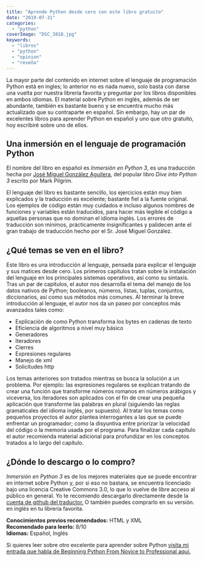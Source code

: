 ```yaml
---
title: "Aprende Python desde cero con este libro gratuito"
date: "2019-07-31"
categories: 
  - "python"
coverImage: "DSC_3818.jpg"
keywords:
  - "libros"
  - "python"
  - "opinion"
  - "reseña"
---
```


La mayor parte del contenido en internet sobre el lenguaje de programación Python está en ingles; lo anterior no es nada nuevo, solo basta con darse una vuelta por nuestra librería favorita y preguntar por los libros disponibles en ambos idiomas. El material sobre Python en inglés, además de ser abundante, también es bastante bueno y se encuentra mucho más actualizado que su contraparte en español. Sin embargo, hay un par de excelentes libros para aprender Python en español y uno que otro gratuito, hoy escribiré sobre uno de ellos.

## Una inmersión en el lenguaje de programación Python

El nombre del libro en español es _Inmersión en Python 3_, es una traducción hecha por [José Miguel González Aguilera](http://www.jmgaguilera.com/), del popular libro _Dive into Python 3_ escrito por Mark Pilgrim.

El lenguaje del libro es bastante sencillo, los ejercicios están muy bien explicados y la traducción es excelente; bastante fiel a la fuente original. Los ejemplos de código están muy cuidados e incluso algunos nombres de funciones y variables están traducidos, para hacer más legible el código a aquellas personas que no dominan el idioma inglés. Los errores de traducción son mínimos, prácticamente insignificantes y palidecen ante el gran trabajo de traducción hecho por el Sr. José Miguel González.

## ¿Qué temas se ven en el libro?

Este libro es una introducción al lenguaje, pensada para explicar el lenguaje y sus matices desde cero. Los primeros capítulos tratan sobre la instalación del lenguaje en los principales sistemas operativos, así como su sintaxis. Tras un par de capítulos, el autor nos desarrolla el tema del manejo de los datos nativos de Python; booleanos, números, listas, tuplas, conjuntos, diccionarios, así como sus métodos más comunes. Al terminar la breve introducción al lenguaje, el autor nos da un paseo por conceptos más avanzados tales como:

- Explicación de como Python transforma los bytes en cadenas de texto
- Eficiencia de algoritmos a nivel muy básico
- Generadores
- Iteradores
- Cierres
- Expresiones regulares
- Manejo de xml
- Solicitudes http

Los temas anteriores son tratados mientras se busca la solución a un problema. Por ejemplo: las expresiones regulares se explican tratando de crear una función que transforme números romanos en números arábigos y viceversa, los iteradores son aplicados con el fin de crear una pequeña aplicación que transforme las palabras en plural (siguiendo las reglas gramaticales del idioma inglés, por supuesto). Al tratar los temas como pequeños proyectos el autor plantea interrogantes a las que se puede enfrentar un programador; como la disyuntiva entre priorizar la velocidad del código o la memoria usada por el programa. Para finalizar cada capítulo el autor recomienda material adicional para profundizar en los conceptos tratados a lo largo del capítulo.

## ¿Dónde lo descargo o lo compro?

_Inmersión en Python 3_ es de los mejores materiales que se puede encontrar en internet sobre Python y, por si eso no bastara, se encuentra licenciado bajo una licencia Creative Commons 3.0, lo que lo vuelve de libre acceso al público en general. Yo te recomiendo descargarlo directamente desde la [cuenta de github del traductor.](https://github.com/jmgaguilera/inmersionenpython3) O también puedes comprarlo en su versión. en inglés en tu libreria favorita.

****Conocimientos previos recomendados:**** HTML y XML  
**Recomendado para leerlo:** 8/10  
**Idiomas:** Español, Inglés

Si quieres leer sobre otro excelente para aprender sobre Python [visita mi entrada que habla de Beginning Python From Novice to Professional aquí.](https://coffeebytes.dev/aprender-python-desde-cero-resena-de-beginning-python/)
